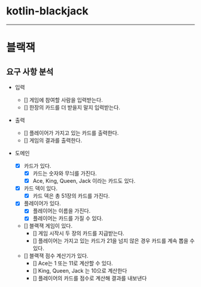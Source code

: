 # kotlin-blackjack

---

# 블랙잭

## 요구 사항 분석

- 입력
  - [] 게임에 참여할 사람을 입력받는다.
  - [] 한장의 카드를 더 받을지 말지 입력받는다.

- 출력
  - [] 플레이어가 가지고 있는 카드를 출력한다.
  - [] 게임의 결과를 출력한다.

- 도메인
  - [x] 카드가 있다.
    - [x] 카드는 숫자와 무늬를 가진다.
    - [x] Ace, King, Queen, Jack 이라는 카드도 있다.
  - [x] 카드 덱이 있다.
    - [x] 카드 덱은 총 51장의 카드를 가진다.
  - [x] 플레이어가 있다.
    - [x] 플레이어는 이름을 가진다.
    - [x] 플레이어는 카드를 가질 수 있다.
  - [] 블랙잭 게임이 있다.
    - [] 게임 시작시 두 장의 카드를 지급받는다.
    - [] 플레이어는 가지고 있는 카드가 21을 넘지 않은 경우 카드를 계속 뽑을 수 있다.
  - [] 블랙잭 점수 계산기가 있다.
    - [] Ace는 1 또는 11로 계산할 수 있다.
    - [] King, Queen, Jack 는 10으로 계산한다
    - [] 플레이어의 카드를 점수로 계산해 결과를 내보낸다
  